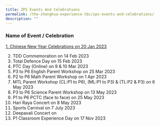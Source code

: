 ```yaml
---
title: ZPS Events And Celebrations
permalink: /the-zhonghua-experience-tbc/zps-events-and-celebrations/
description: ""
---
```

### **Name of Event / Celebration**

[1. Chinese New Year Celebrations on 20 Jan 2023](https://cms.isomer.gov.sg/sites/moe-zhonghuapri/folders/list-of-zps-events/editPage/1%20Chinese%20New%20Year%20Celebrations.md)

2. TDD Commemoration on 14 Feb 2023
3. Total Defence Day on 15 Feb 2023
4. PTC Day (Online) on 9 & 10 Mar 2023
5. P3 to P6 English Parent Workshop on 25 Mar 2023
6. P2 to P6 Math Parent Workshop on 1 Apr 2023
7. MTL Parent Workshop (CL:P1 to P6), (ML:P1 to P3) & (TL:P2 & P3) on 6 May 2023
8. P3 to P6 Science Parent Workshop on 13 May 2023
9. P1 to P6 PCTC (face to face) on 25 May 2023
10. Hari Raya Concert on 8 May 2023
11. Sports Carnival on 7 July 2023
12. Deepavali Concert on
13. P1 Classroom Experience Day on 17 Nov 2023